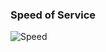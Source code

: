 ### Speed of Service

![Speed](https://assets.fastcompany.com/image/upload/w_596,c_limit,q_auto:best,f_auto,fl_lossy/fc/3013177-inline-inline-2-why-the-future-of-customer-service-is-self-service.jpg)
